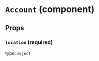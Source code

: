 `Account` (component)
=====================



Props
-----

### `location` (required)

type: `object`

